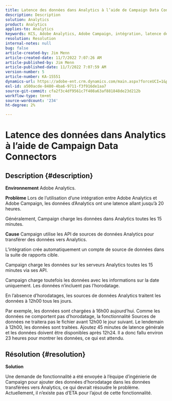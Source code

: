```yaml
---
title: Latence des données dans Analytics à l’aide de Campaign Data Connectors
description: Description
solution: Analytics
product: Analytics
applies-to: Analytics
keywords: KCS, Adobe Analytics, Adobe Campaign, intégration, latence des données, Campaign Data Connectors, horodatage, horodatage
resolution: Resolution
internal-notes: null
bug: false
article-created-by: Jim Menn
article-created-date: 11/7/2022 7:07:26 AM
article-published-by: Jim Menn
article-published-date: 11/7/2022 7:07:59 AM
version-number: 5
article-number: KA-15551
dynamics-url: https://adobe-ent.crm.dynamics.com/main.aspx?forceUCI=1&pagetype=entityrecord&etn=knowledgearticle&id=a15466d0-6a5e-ed11-9561-6045bd0065f9
exl-id: a500acde-8480-4ba6-9711-f3f916de1aa7
source-git-commit: cfa2f3c4df9561c7f408a63af881848de23d212b
workflow-type: tm+mt
source-wordcount: '234'
ht-degree: 2%

---
```


# Latence des données dans Analytics à l’aide de Campaign Data Connectors

## Description {#description}


<b>Environnement</b>
Adobe Analytics.

<b>Problème</b>
Lors de l’utilisation d’une intégration entre Adobe Analytics et Adobe Campaign, les données d’Analytics ont une latence allant jusqu’à 20 heures.

Généralement, Campaign charge les données dans Analytics toutes les 15 minutes.

<b>Cause</b>
Campaign utilise les API de sources de données Analytics pour transférer des données vers Analytics.

L’intégration crée automatiquement un compte de source de données dans la suite de rapports cible.

Campaign charge les données sur les serveurs Analytics toutes les 15 minutes via ses API.

Campaign charge toutefois les données avec les informations sur la date uniquement. Les données n’incluent pas l’horodatage.

En l’absence d’horodatages, les sources de données Analytics traitent les données à 12h00 tous les jours.

Par exemple, les données sont chargées à 16h00 aujourd’hui. Comme les données ne comportent pas d’horodatage, la fonctionnalité Sources de données ne traitera pas le fichier avant 12h00 le jour suivant. Le lendemain à 12h00, les données sont traitées. Ajoutez 45 minutes de latence générale et les données doivent être disponibles après 12h24. Il a donc fallu environ 23 heures pour montrer les données, ce qui est attendu.


## Résolution {#resolution}


<b>Solution</b>

Une demande de fonctionnalité a été envoyée à l’équipe d’ingénierie de Campaign pour ajouter des données d’horodatage dans les données transférées vers Analytics, ce qui devrait résoudre le problème. Actuellement, il n’existe pas d’ETA pour l’ajout de cette fonctionnalité.
